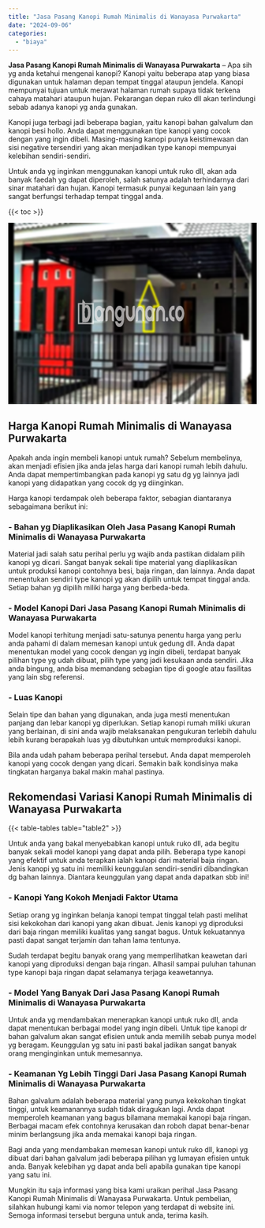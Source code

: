```yaml
---
title: "Jasa Pasang Kanopi Rumah Minimalis di Wanayasa Purwakarta"
date: "2024-09-06"
categories: 
  - "biaya"
---
```


**Jasa Pasang Kanopi Rumah Minimalis di Wanayasa Purwakarta** – Apa sih yg anda ketahui mengenai kanopi? Kanopi yaitu beberapa atap yang biasa digunakan untuk halaman depan tempat tinggal ataupun jendela. Kanopi mempunyai tujuan untuk merawat halaman rumah supaya tidak terkena cahaya matahari ataupun hujan. Pekarangan depan ruko dll akan terlindungi sebab adanya kanopi yg anda gunakan.

Kanopi juga terbagi jadi beberapa bagian, yaitu kanopi bahan galvalum dan kanopi besi hollo. Anda dapat menggunakan tipe kanopi yang cocok dengan yang ingin dibeli. Masing-masing kanopi punya keistimewaan dan sisi negative tersendiri yang akan menjadikan type kanopi mempunyai kelebihan sendiri-sendiri.

Untuk anda yg inginkan menggunakan kanopi untuk ruko dll, akan ada banyak faedah yg dapat diperoleh, salah satunya adalah terhindarnya dari sinar matahari dan hujan. Kanopi termasuk punyai kegunaan lain yang sangat berfungsi terhadap tempat tinggal anda.

{{< toc >}}

![Jasa Pasang Kanopi Rumah Minimalis di Wanayasa Purwakarta](/images/harga-kanopi-minimalis-61.png)

## Harga Kanopi Rumah Minimalis di Wanayasa Purwakarta

Apakah anda ingin membeli kanopi untuk rumah? Sebelum membelinya, akan menjadi efisien jika anda jelas harga dari kanopi rumah lebih dahulu. Anda dapat mempertimbangkan pada kanopi yg satu dg yg lainnya jadi kanopi yang didapatkan yang cocok dg yg diinginkan.

Harga kanopi terdampak oleh beberapa faktor, sebagian diantaranya sebagaimana berikut ini:

### \- Bahan yg Diaplikasikan Oleh Jasa Pasang Kanopi Rumah Minimalis di Wanayasa Purwakarta

Material jadi salah satu perihal perlu yg wajib anda pastikan didalam pilih kanopi yg dicari. Sangat banyak sekali tipe material yang diaplikasikan untuk produksi kanopi contohnya besi, baja ringan, dan lainnya. Anda dapat menentukan sendiri type kanopi yg akan dipilih untuk tempat tinggal anda. Setiap bahan yg dipilih miliki harga yang berbeda-beda.

### \- Model Kanopi Dari Jasa Pasang Kanopi Rumah Minimalis di Wanayasa Purwakarta

Model kanopi terhitung menjadi satu-satunya penentu harga yang perlu anda pahami di dalam memesan kanopi untuk gedung dll. Anda dapat menentukan model yang cocok dengan yg ingin dibeli, terdapat banyak pilihan type yg udah dibuat, pilih type yang jadi kesukaan anda sendiri. Jika anda bingung, anda bisa memandang sebagian tipe di google atau fasilitas yang lain sbg referensi.

### \- Luas Kanopi

Selain tipe dan bahan yang digunakan, anda juga mesti menentukan panjang dan lebar kanopi yg diperlukan. Setiap kanopi rumah miliki ukuran yang berlainan, di sini anda wajib melaksanakan pengukuran terlebih dahulu lebih kurang berapakah luas yg dibutuhkan untuk memproduksi kanopi.

Bila anda udah paham beberapa perihal tersebut. Anda dapat memperoleh kanopi yang cocok dengan yang dicari. Semakin baik kondisinya maka tingkatan harganya bakal makin mahal pastinya.

## Rekomendasi Variasi Kanopi Rumah Minimalis di Wanayasa Purwakarta

{{< table-tables table="table2" >}}

Untuk anda yang bakal menyebabkan kanopi untuk ruko dll, ada begitu banyak sekali model kanopi yang dapat anda pilih. Beberapa type kanopi yang efektif untuk anda terapkan ialah kanopi dari material baja ringan. Jenis kanopi yg satu ini memiliki keunggulan sendiri-sendiri dibandingkan dg bahan lainnya. Diantara keunggulan yang dapat anda dapatkan sbb ini!

### \- Kanopi Yang Kokoh Menjadi Faktor Utama

Setiap orang yg inginkan belanja kanopi tempat tinggal telah pasti melihat sisi kekokohan dari kanopi yang akan dibuat. Jenis kanopi yg diproduksi dari baja ringan memiliki kualitas yang sangat bagus. Untuk kekuatannya pasti dapat sangat terjamin dan tahan lama tentunya.

Sudah terdapat begitu banyak orang yang memperlihatkan keawetan dari kanopi yang diproduksi dengan baja ringan. Alhasil sampai puluhan tahunan type kanopi baja ringan dapat selamanya terjaga keawetannya.

### \- Model Yang Banyak Dari Jasa Pasang Kanopi Rumah Minimalis di Wanayasa Purwakarta

Untuk anda yg mendambakan menerapkan kanopi untuk ruko dll, anda dapat menentukan berbagai model yang ingin dibeli. Untuk tipe kanopi dr bahan galvalum akan sangat efisien untuk anda memilih sebab punya model yg beragam. Keunggulan yg satu ini pasti bakal jadikan sangat banyak orang menginginkan untuk memesannya.

### \- Keamanan Yg Lebih Tinggi Dari Jasa Pasang Kanopi Rumah Minimalis di Wanayasa Purwakarta

Bahan galvalum adalah beberapa material yang punya kekokohan tingkat tinggi, untuk keamanannya sudah tidak diragukan lagi. Anda dapat memperoleh keamanan yang bagus bilamana memakai kanopi baja ringan. Berbagai macam efek contohnya kerusakan dan roboh dapat benar-benar minim berlangsung jika anda memakai kanopi baja ringan.

Bagi anda yang mendambakan memesan kanopi untuk ruko dll, kanopi yg dibuat dari bahan galvalum jadi beberapa pilihan yg lumayan efisien untuk anda. Banyak kelebihan yg dapat anda beli apabila gunakan tipe kanopi yang satu ini.

Mungkin itu saja informasi yang bisa kami uraikan perihal Jasa Pasang Kanopi Rumah Minimalis di Wanayasa Purwakarta. Untuk pembelian, silahkan hubungi kami via nomor telepon yang terdapat di website ini. Semoga informasi tersebut berguna untuk anda, terima kasih.
